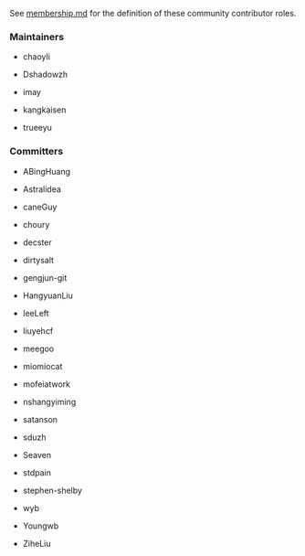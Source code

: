 ﻿See [membership.md](./membership.md) for the definition of these community contributor roles.

### Maintainers

- chaoyli

- Dshadowzh

- imay

- kangkaisen

- trueeyu


### Committers

- ABingHuang

- Astralidea

- caneGuy

- choury

- decster

- dirtysalt

- gengjun-git

- HangyuanLiu

- leeLeft

- liuyehcf

- meegoo

- miomiocat

- mofeiatwork

- nshangyiming

- satanson

- sduzh

- Seaven

- stdpain

- stephen-shelby

- wyb

- Youngwb

- ZiheLiu

